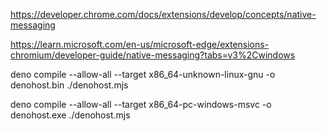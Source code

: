
https://developer.chrome.com/docs/extensions/develop/concepts/native-messaging

https://learn.microsoft.com/en-us/microsoft-edge/extensions-chromium/developer-guide/native-messaging?tabs=v3%2Cwindows

deno compile --allow-all --target x86_64-unknown-linux-gnu -o denohost.bin ./denohost.mjs

deno compile --allow-all --target x86_64-pc-windows-msvc -o denohost.exe ./denohost.mjs